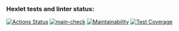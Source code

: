 ### Hexlet tests and linter status:
[![Actions Status](https://github.com/AlekseyNechunaev/java-project-72/workflows/hexlet-check/badge.svg)](https://github.com/AlekseyNechunaev/java-project-72/actions)
[![main-check](https://github.com/AlekseyNechunaev/java-project-72/actions/workflows/main-check.yml/badge.svg)](https://github.com/AlekseyNechunaev/java-project-72/actions/workflows/main-check.yml)
[![Maintainability](https://api.codeclimate.com/v1/badges/df9c1bc4f9d6a741d334/maintainability)](https://codeclimate.com/github/AlekseyNechunaev/java-project-72/maintainability)
[![Test Coverage](https://api.codeclimate.com/v1/badges/df9c1bc4f9d6a741d334/test_coverage)](https://codeclimate.com/github/AlekseyNechunaev/java-project-72/test_coverage)